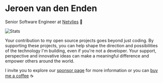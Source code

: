 # Jeroen van den Enden

Senior Software Engineer at [Netvlies](https://www.netvlies.nl) :rocket:

![Stats](https://github-readme-stats.vercel.app/api?username=endroid) 

Your contribution to my open source projects goes beyond just coding. By supporting these projects, you can help shape the direction and possibilities of the technology I'm building, even if you're not a developer. Your support, perspective and innovative ideas can make a meaningful difference and empower others around the world.

I invite you to explore our [sponsor page](https://github.com/sponsors/endroid) for more information or you can [buy me a coffee](https://www.buymeacoffee.com/endroid) :coffee:
